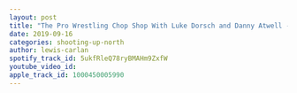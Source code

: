 ```yaml
---
layout: post
title: "The Pro Wrestling Chop Shop With Luke Dorsch and Danny Atwell - Ep.6"
date: 2019-09-16
categories: shooting-up-north
author: lewis-carlan
spotify_track_id: 5ukfRleQ78ryBMAHm9ZxfW
youtube_video_id: 
apple_track_id: 1000450005990
---
```

